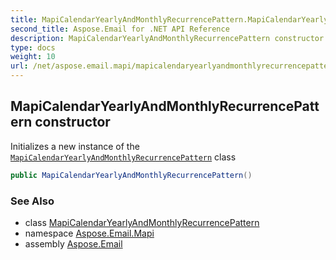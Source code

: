```yaml
---
title: MapiCalendarYearlyAndMonthlyRecurrencePattern.MapiCalendarYearlyAndMonthlyRecurrencePattern
second_title: Aspose.Email for .NET API Reference
description: MapiCalendarYearlyAndMonthlyRecurrencePattern constructor. Initializes a new instance of the MapiCalendarYearlyAndMonthlyRecurrencePattern class
type: docs
weight: 10
url: /net/aspose.email.mapi/mapicalendaryearlyandmonthlyrecurrencepattern/mapicalendaryearlyandmonthlyrecurrencepattern/
---
```

## MapiCalendarYearlyAndMonthlyRecurrencePattern constructor

Initializes a new instance of the [`MapiCalendarYearlyAndMonthlyRecurrencePattern`](../) class

```csharp
public MapiCalendarYearlyAndMonthlyRecurrencePattern()
```

### See Also

* class [MapiCalendarYearlyAndMonthlyRecurrencePattern](../)
* namespace [Aspose.Email.Mapi](../../mapicalendaryearlyandmonthlyrecurrencepattern/)
* assembly [Aspose.Email](../../../)


